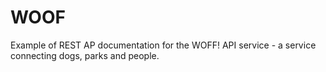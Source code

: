 # WOOF
Example of REST AP documentation for the WOFF! API service - a service connecting dogs, parks and people.
